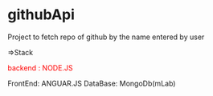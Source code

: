 # githubApi
Project to fetch repo of github by the name entered by user 

=>Stack
 <p style="color:red"> backend : NODE.JS</p>
  FrontEnd: ANGUAR.JS
  DataBase: MongoDb(mLab)
  
